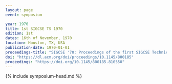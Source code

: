 ```yaml
---
layout: page
event: symposium

year: 1970
title: 1st SIGCSE TS 1970
edition: 1st
dates: 16th of November, 1970 
location: Houston, TX, USA
publication-date: 1970-01-01
proceedings-title: "SIGCSE '70: Proceedings of the first SIGCSE Technical Symposium on Education in computer science"
doi: "https://dl.acm.org/doi/proceedings/10.1145/800185"
proceedings: "https://doi.org/10.1145/800185.810550"
---
```


{% include symposium-head.md %}

